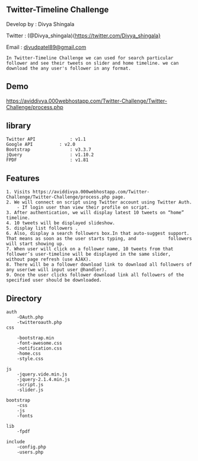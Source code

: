 ## Twitter-Timeline Challenge

 Develop by : Divya Shingala
 
 Twitter    : (@Divya_shingala){https://twitter.com/Divya_shingala}
 
 Email      : divudpatel89@gmail.com
 

	In Twitter-Timeline Challenge we can used for search particular follower and see their tweets on slider and home timeline. we can download the any user's follower in any format.
	
## Demo

https://aviddivya.000webhostapp.com/Twitter-Challenge/Twitter-Challenge/process.php

## library

	Twitter API  			: v1.1 
	Google API 	 		: v2.0
	Bootstrap    			: v3.3.7
	jQuery       			: v1.10.2
	FPDF 	     			: v1.81
	
## Features

	1. Visits https://aviddivya.000webhostapp.com/Twitter-Challenge/Twitter-Challenge/process.php page.
	2. We will connect on script using Twitter account using Twitter Auth.
		- If login user than view their profile on script.
	3. After authentication, we will display latest 10 tweets on “home” timeline.
	4. 10 tweets will be displayed slideshow.
	5. display list followers .
	6. Also, display a search followers box.In that auto-suggest support. That means as soon as the user starts typing, and 		   followers will start showing up.
	7. When user will click on a follower name, 10 tweets from that follower’s user-timeline will be displayed in the same slider, 		   without page refresh (use AJAX).
	8. There will be a follower download link to download all followers of any user(we will input user @handler).
	9. Once the user clicks follower download link all followers of the specified user should be downloaded.
	
## Directory

	auth
		-OAuth.php
		-twitteroauth.php
	css
  
		-bootstrap.min
		-font-awesome.css
		-notification.css
		-home.css
		-style.css
    
	js
		-jquery.vide.min.js
		-jquery-2.1.4.min.js
		-script.js
		-slider.js
    
	bootstrap
		-css
		-js
		-fonts
    
	lib
		-fpdf
    
	include
		-config.php
		-users.php
	
